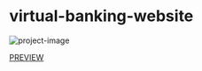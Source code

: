 # virtual-banking-website

![project-image](https://user-images.githubusercontent.com/96378382/208517431-5161c6cb-e4f2-4342-b312-1b25470d6c5d.png)

[PREVIEW](https://virtual-banking-website.vercel.app/)

